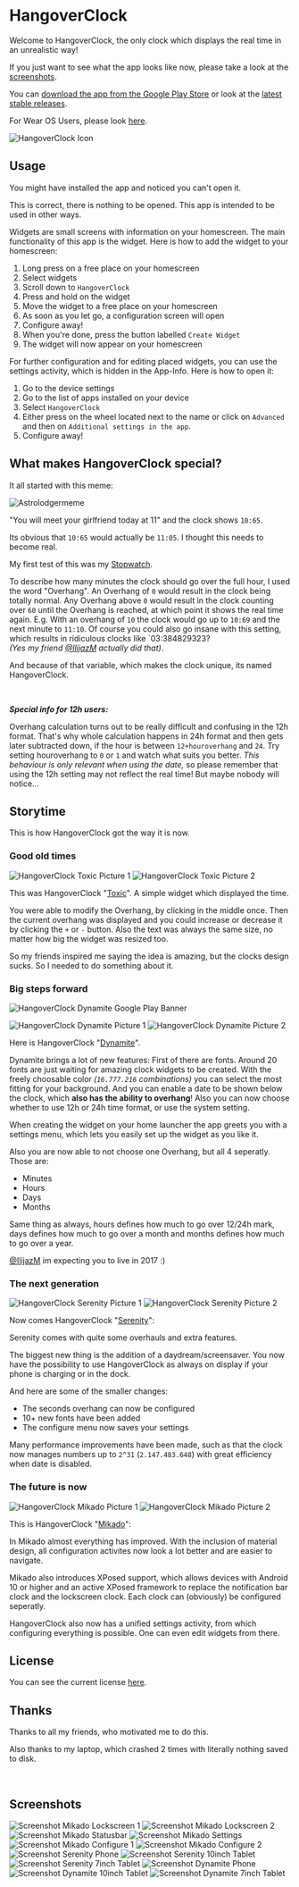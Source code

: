# HangoverClock

Welcome to HangoverClock, the only clock which displays the real time in an unrealistic way!

If you just want to see what the app looks like now, 
please take a look at the [screenshots](#screenshots).

You can 
[download the app from the Google Play Store](https://play.google.com/store/apps/details?id=com.JJ.hangoverclock)
or look at the
[latest stable releases](https://github.com/programminghoch10/HangoverClock/releases).

For Wear OS Users, please look [here](https://github.com/programminghoch10/HangoverClock/tree/weardev).

![HangoverClock Icon](icon/clockc.png)

## Usage

You might have installed the app and noticed you can't open it.

This is correct, there is nothing to be opened.
This app is intended to be used in other ways.

Widgets are small screens with information on your homescreen.
The main functionality of this app is the widget.
Here is how to add the widget to your homescreen:
1. Long press on a free place on your homescreen
1. Select widgets
1. Scroll down to `HangoverClock`
1. Press and hold on the widget
1. Move the widget to a free place on your homescreen
1. As soon as you let go, a configuration screen will open
1. Configure away!
1. When you're done, press the button labelled `Create Widget`
1. The widget will now appear on your homescreen

For further configuration and for editing placed widgets,
you can use the settings activity, which is hidden in the App-Info.
Here is how to open it:
1. Go to the device settings
1. Go to the list of apps installed on your device
1. Select `HangoverClock`
1. Either press on the wheel located next to the name
   or click on `Advanced` and then on `Additional settings in the app`.
1. Configure away!

## What makes HangoverClock special?

It all started with this meme:

![Astrolodgermeme](pictures/astrolodgermeme.jpg)

"You will meet your girlfriend today at 11" and the clock shows `10:65`.

Its obvious that `10:65` would actually be `11:05`.
I thought this needs to become real.

My first test of this was my [Stopwatch](https://github.com/programminghoch10/Stopwatch).

To describe how many minutes the clock should go over the full hour, I used the word "Overhang". 
An Overhang of `0` would result in the clock being totally normal. 
Any Overhang above `0` would result in the clock counting over `60` until the Overhang is reached, at which point it shows the real time again. 
E.g. With an overhang of `10` the clock would go up to `10:69` and the next minute to `11:10`.
Of course you could also go insane with this setting, which results in ridiculous clocks like `03:384829323?  
_(Yes my friend [@IlijazM](https://github.com/IlijazM) actually did that)_. 

And because of that variable, which makes the clock unique, its named HangoverClock.

&nbsp;

***Special info for 12h users:***

Overhang calculation turns out to be really difficult and confusing in the 12h format.
That's why whole calculation happens in 24h format and then gets later subtracted down,
if the hour is between `12+houroverhang` and `24`.
Try setting houroverhang to `0` or `1` and watch what suits you better.
*This behaviour is only relevant when using the date,* 
so please remember that using the 12h setting may not reflect the real time!
But maybe nobody will notice...

## Storytime

This is how HangoverClock got the way it is now.

### Good old times

![HangoverClock Toxic Picture 1](pictures/toxic1.png)
![HangoverClock Toxic Picture 2](pictures/toxic2.png)

This was HangoverClock "[Toxic](https://open.spotify.com/track/6I9VzXrHxO9rA9A5euc8Ak)". 
A simple widget which displayed the time.

You were able to modify the Overhang, by clicking in the middle once. 
Then the current overhang was displayed and you could increase or decrease it by clicking the `+` or `-` button.
Also the text was always the same size, no matter how big the widget was resized too.

So my friends inspired me saying the idea is amazing, but the clocks design sucks. 
So I needed to do something about it.

### Big steps forward

![HangoverClock Dynamite Google Play Banner](pictures/dynamitebannercutted.png)

![HangoverClock Dynamite Picture 1](pictures/dynamite1.jpg)
![HangoverClock Dynamite Picture 2](pictures/dynamite2.png)

Here is HangoverClock "[Dynamite](https://open.spotify.com/track/2CEgGE6aESpnmtfiZwYlbV)".

Dynamite brings a lot of new features: 
First of there are fonts. Around 20 fonts are just waiting for amazing clock widgets to be created.
With the freely choosable color _(`16.777.216` combinations)_ you can select the most fitting for your background.
And you can enable a date to be shown below the clock, which **also has the ability to overhang**!
Also you can now choose whether to use 12h or 24h time format, or use the system setting.

When creating the widget on your home launcher the app greets you with a settings menu, 
which lets you easily set up the widget as you like it.

Also you are now able to not choose one Overhang, but all 4 seperatly. Those are:
* Minutes
* Hours
* Days
* Months

Same thing as always, 
hours defines how much to go over 12/24h mark, 
days defines how much to go over a month
and months defines how much to go over a year.

[@IlijazM](https://github.com/IlijazM) im expecting you to live in 2017 :)

### The next generation

![HangoverClock Serenity Picture 1](pictures/serenity1.png)
![HangoverClock Serenity Picture 2](pictures/serenity2.png)

Now comes HangoverClock "[Se](https://open.spotify.com/track/6isKSUpCXSpVLIPT0HMtny)[ren](https://open.spotify.com/track/7A7W0DmZH0wBd93AdvIs97)[i](https://open.spotify.com/track/3V4pQqxOncTLnSIYD2pDpU)[ty](https://open.spotify.com/track/4x1mZMYf8E239Ug0VeYvzQ)":

Serenity comes with quite some overhauls and extra features.

The biggest new thing is the addition of a daydream/screensaver.
You now have the possibility to use HangoverClock as always on display if your phone is charging or in the dock.

And here are some of the smaller changes:
* The seconds overhang can now be configured 
* 10+ new fonts have been added
* The configure menu now saves your settings

Many performance improvements have been made, such as that the clock now manages numbers up to `2^31` (`‭2.147.483.648‬`) with great efficiency when date is disabled.

### The future is now

![HangoverClock Mikado Picture 1](pictures/mikado1.png)
![HangoverClock Mikado Picture 2](pictures/mikado2.png)

This is HangoverClock "[Mikado](https://open.spotify.com/track/5RiDCELjD5wFMEvF9xEDOt)":

In Mikado almost everything has improved.
With the inclusion of material design, 
all configuration activites now look a lot better and are easier to navigate.

Mikado also introduces XPosed support, 
which allows devices with Android 10 or higher and an active XPosed framework to replace the notification bar clock and the lockscreen clock.
Each clock can (obviously) be configured seperatly.

HangoverClock also now has a unified settings activity, 
from which configuring everything is possible.
One can even edit widgets from there.

## License

You can see the current license [here](LICENSE.md).

## Thanks

Thanks to all my friends, who motivated me to do this.

Also thanks to my laptop, which crashed 2 times with literally nothing saved to disk.

&nbsp;

## Screenshots

![Screenshot Mikado Lockscreen 1](pictures/mikadolockscreen1.png)
![Screenshot Mikado Lockscreen 2](pictures/mikadolockscreen2.png)
![Screenshot Mikado Statusbar](pictures/mikadostatusbar.png)
![Screenshot Mikado Settings](pictures/mikadosettings.png)
![Screenshot Mikado Configure 1](pictures/mikadoconfigure1.png)
![Screenshot Mikado Configure 2](pictures/mikadoconfigure2.png)
![Screenshot Serenity Phone](pictures/serenityphone.png)
![Screenshot Serenity 10inch Tablet](pictures/serenity10inch.png)
![Screenshot Serenity 7inch Tablet](pictures/serenity7inch.png)
![Screenshot Dynamite Phone](pictures/dynamitephone.png)
![Screenshot Dynamite 10inch Tablet](pictures/dynamite10inch.png)
![Screenshot Dynamite 7inch Tablet](pictures/dynamite7inch.png)
